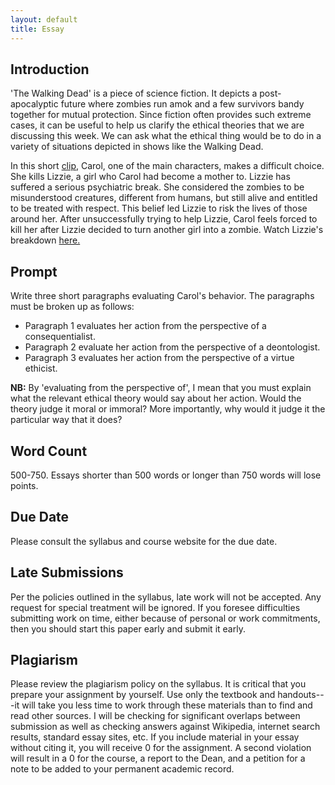 ```yaml
---
layout: default
title: Essay
---
```



## Introduction 

'The Walking Dead' is a piece of science fiction. It depicts a post-apocalyptic future where zombies run amok and a few survivors bandy together for mutual protection. Since fiction often provides such extreme cases, it can be useful to help us clarify the ethical theories that we are discussing this week. We can ask what the ethical thing would be to do in a variety of situations depicted in shows like the Walking Dead. 

In this short [clip](https://www.youtube.com/watch?v=Vbn1wELZlB8), Carol, one of the main characters, makes a difficult choice. She kills Lizzie, a girl who Carol had become a mother to. Lizzie has suffered a serious psychiatric break. She considered the zombies to be misunderstood creatures, different from humans, but still alive and entitled to be treated with respect. This belief led Lizzie to risk the lives of those around her. After unsuccessfully trying to help Lizzie, Carol feels forced to kill her after Lizzie decided to turn another girl into a zombie. Watch Lizzie's breakdown [here.](https://www.youtube.com/watch?v=GitS306EyBQ)


## Prompt

Write three short paragraphs evaluating Carol's behavior. The paragraphs must be broken up as follows:

- Paragraph 1 evaluates her action from the perspective of a consequentialist. 
- Paragraph 2 evaluate her action from the perspective of a deontologist.
- Paragraph 3 evaluates her action from the perspective of a virtue ethicist.

**NB:** By 'evaluating from the perspective of', I mean that you must explain what the relevant ethical theory would say about her action. Would the theory judge it moral or immoral? More importantly, why would it judge it the particular way that it does?  


## Word Count

500-750. Essays shorter than 500 words or longer than 750 words will lose points. 


## Due Date
Please consult the syllabus and course website for the due date.

## Late Submissions

Per the policies outlined in the syllabus, late work will not be accepted. Any request for special treatment will be ignored. If you foresee difficulties submitting work on time, either because of personal or work commitments, then you should start this paper early and submit it early. 


## Plagiarism

Please review the plagiarism policy on the syllabus. It is critical that you prepare your assignment by yourself. Use only the textbook and handouts---it will take you less time to work through these materials than to find and read other sources. I will be checking for significant overlaps between submission as well as checking answers against Wikipedia, internet search results, standard essay sites, etc. If you include material in your essay without citing it, you will receive 0 for the assignment. A second violation will result in a 0 for the course, a report to the Dean, and a petition for a note to be added to your permanent academic record. 

